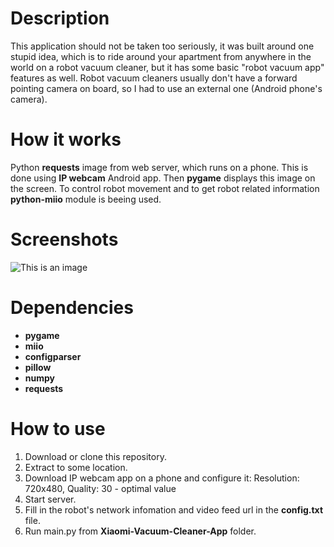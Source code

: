 # Description
This application should not be taken too seriously, it was built around one stupid idea, which is to ride around your apartment from anywhere in the world on a robot vacuum cleaner, but it has some basic "robot vacuum app" features as well. Robot vacuum cleaners usually don't have a forward pointing camera on board, so I had to use an external one (Android phone's camera). 
# How it works
Python **requests** image from web server, which runs on a phone. This is done using **IP webcam** Android app. Then **pygame** displays this image on the screen. To control robot movement and to get robot related information **python-miio** module is beeing used.
# Screenshots
![This is an image](https://myoctocat.com/assets/images/base-octocat.svg)
# Dependencies
 - **pygame**
 - **miio** 
 - **configparser**
 - **pillow**
 - **numpy**
 - **requests**
# How to use
 1) Download or clone this repository.
 2) Extract to some location.
 3) Download IP webcam app on a phone and configure it:
      Resolution: 720x480, 
      Quality: 30 - optimal value
 4) Start server.
 5) Fill in the robot's network infomation and video feed url in the **config.txt** file.
 6) Run main.py from **Xiaomi-Vacuum-Cleaner-App** folder.
